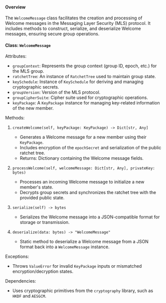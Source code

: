 #### Overview
The `WelcomeMessage` class facilitates the creation and processing of Welcome messages in the Messaging Layer Security (MLS) protocol. It includes methods to construct, serialize, and deserialize Welcome messages, ensuring secure group operations.

#### Class: `WelcomeMessage`

Attributes:
- `groupContext`: Represents the group context (group ID, epoch, etc.) for the MLS group.
- `ratchetTree`: An instance of `RatchetTree` used to maintain group state.
- `keySchedule`: Instance of `KeySchedule` for deriving and managing cryptographic secrets.
- `groupVersion`: Version of the MLS protocol.
- `groupCipherSuite`: Cipher suite used for cryptographic operations.
- `keyPackage`: A `KeyPackage` instance for managing key-related information of the new member.

Methods:
1. `createWelcome(self, keyPackage: KeyPackage) -> Dict[str, Any]`
    - Generates a Welcome message for a new member using their `KeyPackage`.
    - Includes encryption of the `epochSecret` and serialization of the public ratchet tree.
    - Returns: Dictionary containing the Welcome message fields.

2. `processWelcome(self, welcomeMessage: Dict[str, Any], privateKey: bytes)`
    - Processes an incoming Welcome message to initialize a new member's state.
    - Decrypts group secrets and synchronizes the ratchet tree with the provided public state.

3. `serialize(self) -> bytes`
    - Serializes the Welcome message into a JSON-compatible format for storage or transmission.

4. `deserialize(data: bytes) -> "WelcomeMessage"`
    - Static method to deserialize a Welcome message from a JSON format back into a `WelcomeMessage` instance.

Exceptions:
- Throws `ValueError` for invalid `KeyPackage` inputs or mismatched encryption/decryption states.

Dependencies:
- Uses cryptographic primitives from the `cryptography` library, such as `HKDF` and `AESGCM`.
